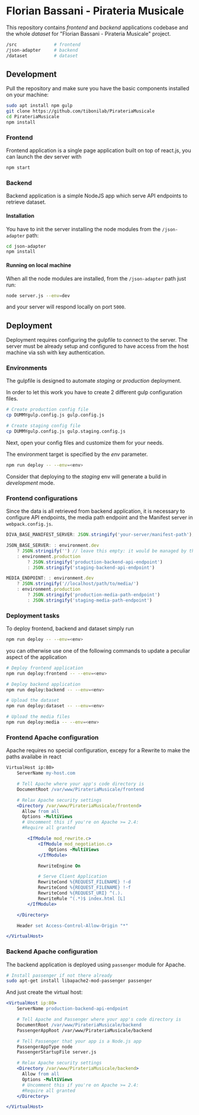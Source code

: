 # Florian Bassani - Pirateria Musicale

This repository contains *frontend* and *backend* applications codebase and the whole *dataset* for "Florian Bassani - Pirateria Musicale" project.

```bash
/src              # frontend
/json-adapter     # backend
/dataset          # dataset
```



## Development
Pull the repository and make sure you have the basic components installed on your machine:

```bash
sudo apt install npm gulp
git clone https://github.com/tibonilab/PirateriaMusicale
cd PirateriaMusicale
npm install
```

### Frontend
Frontend application is a single page application built on top of react.js, you can launch the dev server with

```bash
npm start
```

### Backend
Backend application is a simple NodeJS app which serve API endpoints to retrieve dataset. 

#### Installation
You have to init the server installing the node modules from the `/json-adapter` path:

```bash
cd json-adapter
npm install
```

#### Running on local machine
When all the node modules are installed, from the `/json-adapter` path just run:

```bash
node server.js --env=dev
```

and your server will respond locally on port `5000`.


## Deployment
Deployment requires configuring the gulpfile to connect to the server. The server must be already setup and configured to have access from the host machine via ssh with key authentication.

### Environments
The gulpfile is designed to automate _staging_ or _production_ deployment. 

In order to let this work you have to create 2 different gulp configuration files.

```bash
# Create production config file
cp DUMMYgulp.config.js gulp.config.js

# Create staging config file
cp DUMMYgulp.config.js gulp.staging.config.js
```

Next, open your config files and customize them for your needs.


The environment target is specified by the *env* parameter. 

```bash
npm run deploy -- --env=<env>
```

Consider that deploying to the _staging_ env will generate a build in _development_ mode.



### Frontend configurations
Since the data is all retrieved from backend application, it is necessary to configure API endpoints, the media path endpoint and the Manifest server in `webpack.config.js`.

```js
DIVA_BASE_MANIFEST_SERVER: JSON.stringify('your-server/manifest-path'),

JSON_BASE_SERVER: : environment.dev
    ? JSON.stringify('') // leave this empty: it would be managed by the dev server proxy
    : environment.production 
        ? JSON.stringify('production-backend-api-endpoint')
        : JSON.stringify('staging-backend-api-endpoint')

MEDIA_ENDPOINT: : environment.dev
    ? JSON.stringify('//localhost/path/to/media/')
    : environment.production 
        ? JSON.stringify('production-media-path-endpoint')
        : JSON.stringify('staging-media-path-endpoint')
```

### Deployment tasks

To deploy frontend, backend and dataset simply run

```bash
npm run deploy -- --env=<env>
```

you can otherwise use one of the following commands to update a peculiar aspect of the application

```bash
# Deploy frontend application
npm run deploy:frontend -- --env=<env>

# Deploy backend application
npm run deploy:backend -- --env=<env>

# Upload the dataset
npm run deploy:dataset -- --env=<env>

# Upload the media files
npm run deploy:media -- --env=<env>
```

### Frontend Apache configuration
Apache requires no special configuration, excepy for a Rewrite to make the paths availabe in react

```apache
VirtualHost ip:80>
    ServerName my-host.com

    # Tell Apache where your app's code directory is
    DocumentRoot /var/www/PirateriaMusicale/frontend

    # Relax Apache security settings
    <Directory /var/www/PirateriaMusicale/frontend>
      Allow from all
      Options -MultiViews
      # Uncomment this if you're on Apache >= 2.4:
      #Require all granted

        <IfModule mod_rewrite.c>
            <IfModule mod_negotiation.c>
                Options -MultiViews
            </IfModule>

            RewriteEngine On

            # Serve Client Application
            RewriteCond %{REQUEST_FILENAME} !-d
            RewriteCond %{REQUEST_FILENAME} !-f
            RewriteCond %{REQUEST_URI} ^(.).
            RewriteRule ^(.*)$ index.html [L]
        </IfModule>

    </Directory>

    Header set Access-Control-Allow-Origin "*"

</VirtualHost>
```

### Backend Apache configuration
The backend application is deployed using `passenger` module for Apache.

```bash
# Install passenger if not there already
sudo apt-get install libapache2-mod-passenger passenger
```

And just create the virtual host:


```apache
<VirtualHost ip:80>
    ServerName production-backend-api-endpoint

    # Tell Apache and Passenger where your app's code directory is
    DocumentRoot /var/www/PirateriaMusicale/backend
    PassengerAppRoot /var/www/PirateriaMusicale/backend

    # Tell Passenger that your app is a Node.js app
    PassengerAppType node
    PassengerStartupFile server.js

    # Relax Apache security settings
    <Directory /var/www/PirateriaMusicale/backend>
      Allow from all
      Options -MultiViews
      # Uncomment this if you're on Apache >= 2.4:
      #Require all granted
    </Directory>

</VirtualHost>
```